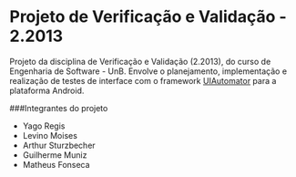 Projeto de Verificação e Validação - 2.2013
===================

Projeto da disciplina de Verificação e Validação (2.2013), do curso de Engenharia de Software - UnB. Envolve o planejamento, implementação e realização de testes de interface com o framework [UIAutomator](http://developer.android.com/tools/help/uiautomator/index.html) para a plataforma Android.

###Integrantes do projeto
* Yago Regis
* Levino Moises
* Arthur Sturzbecher
* Guilherme Muniz
* Matheus Fonseca


